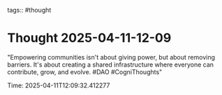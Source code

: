 tags:: #thought

# Thought 2025-04-11-12-09

"Empowering communities isn't about giving power, but about removing barriers. It's about creating a shared infrastructure where everyone can contribute, grow, and evolve. #DAO #CogniThoughts"

Time: 2025-04-11T12:09:32.412277
